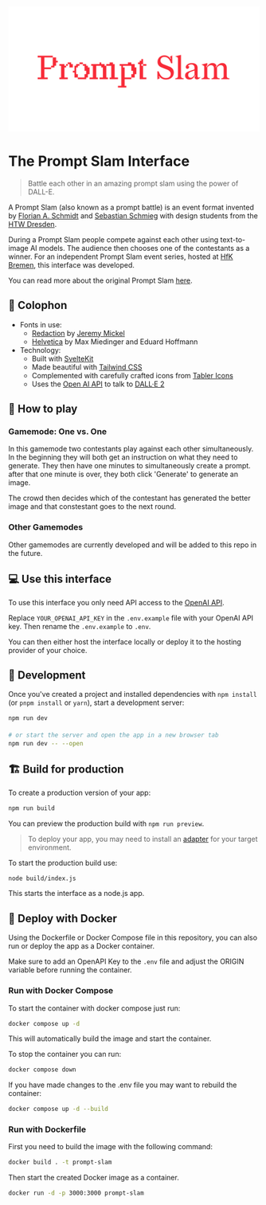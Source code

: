 ![README Header](./.github/readme-header.png)

# The Prompt Slam Interface

> Battle each other in an amazing prompt slam using the power of DALL-E.

A Prompt Slam (also known as a prompt battle) is an event format invented by [Florian A. Schmidt](https://florianalexanderschmidt.de/) and [Sebastian Schmieg](https://sebastianschmieg.com/) with design students from the [HTW Dresden](https://www.htw-dresden.de/).

During a Prompt Slam people compete against each other using text-to-image AI models. The audience then chooses one of the contestants as a winner.
For an independent Prompt Slam event series, hosted at [HfK Bremen](https://www.hfk2020.de/), this interface was developed.

You can read more about the original Prompt Slam [here](https://promptbattle.com/).

## 📝 Colophon

- Fonts in use:
  - [Redaction](https://www.redaction.us/) by [Jeremy Mickel](https://mckltypeq.com/)
  - [Helvetica](https://www.linotype.com/de/1308886/helvetica-schriftfamilie.html) by Max Miedinger and Eduard Hoffmann
- Technology:
  - Built with [SvelteKit](https://kit.svelte.dev/)
  - Made beautiful with [Tailwind CSS](https://tailwindcss.com/)
  - Complemented with carefully crafted icons from [Tabler Icons](https://tabler.io/docs/icons/svelte)
  - Uses the [Open AI API](https://platform.openai.com/) to talk to [DALL·E 2](https://openai.com/product/dall-e-2)

## 🎲 How to play

### Gamemode: One vs. One

In this gamemode two contestants play against each other simultaneously.
In the beginning they will both get an instruction on what they need to generate. They then have one minutes to simultaneously create a prompt.
after that one minute is over, they both click 'Generate' to generate an image.

The crowd then decides which of the contestant has generated the better image and that constestant goes to the next round.

### Other Gamemodes

Other gamemodes are currently developed and will be added to this repo in the future.

## 💻 Use this interface

To use this interface you only need API access to the [OpenAI API](https://openai.com/product).

Replace `YOUR_OPENAI_API_KEY` in the `.env.example` file with your OpenAI API key. Then rename the `.env.example` to `.env`.

You can then either host the interface locally or deploy it to the hosting provider of your choice.

## 🚧 Development

Once you've created a project and installed dependencies with `npm install` (or `pnpm install` or `yarn`), start a development server:

```bash
npm run dev

# or start the server and open the app in a new browser tab
npm run dev -- --open
```

## 🏗️ Build for production

To create a production version of your app:

```bash
npm run build
```

You can preview the production build with `npm run preview`.

> To deploy your app, you may need to install an [adapter](https://kit.svelte.dev/docs/adapters) for your target environment.

To start the production build use:

```bash
node build/index.js
```

This starts the interface as a node.js app.

## 🐳 Deploy with Docker

Using the Dockerfile or Docker Compose file in this repository, you can also run or deploy the app as a Docker container.

Make sure to add an OpenAPI Key to the `.env` file and adjust the ORIGIN variable before running the container.

### Run with Docker Compose

To start the container with docker compose just run:

```bash
docker compose up -d
```

This will automatically build the image and start the container.

To stop the container you can run:

```bash
docker compose down
```

If you have made changes to the .env file you may want to rebuild the container:

```bash
docker compose up -d --build
```

### Run with Dockerfile

First you need to build the image with the following command:

```bash
docker build . -t prompt-slam
```

Then start the created Docker image as a container.

```bash
docker run -d -p 3000:3000 prompt-slam
```
